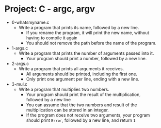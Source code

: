 # Project: C - argc, argv

*  0-whatsmyname.c
   - Write a program that prints its name, followed by a new line.
     - If you rename the program, it will print the new name, without having to compile it again
     - You should not remove the path before the name of the program.
*  1-args.c
   - Write a program that prints the number of arguments passed into it.
     - Your program should print a number, followed by a new line.
*  2-args.c
   - Write a program that prints all arguments it receives.
     - All arguments should be printed, including the first one.
     - Only print one argument per line, ending with a new line.
*  3-mul.c
   - Write a program that multiplies two numbers.
     - Your program should print the result of the multiplication, followed by a new line
     - You can assume that the two numbers and result of the multiplication can be stored in an integer.
     - If the program does not receive two arguments, your program should print `Error`, followed by a new line, and return `1`
